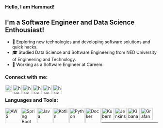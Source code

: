 ### Hello, I am Hammad!

## I'm a Software Engineer and Data Science Enthousiast!

- 🤔 Exploring new technologies and developing software solutions and quick hacks.
- 🎓 Studied Data Science and Software Engineering from NED University of Engineering and Technology.
- 💼 Working as a Software Engineer at Careem.

### Connect with me:

[<img align="left" alt="hammadallauddin | Stackoverflow" width="22px" src="https://cdn.jsdelivr.net/npm/simple-icons@3.4.0/icons/stackoverflow.svg" />][stackoverflow]
[<img align="left" alt="hammadallauddin | LinkedIn" width="30px" src="https://cdn.jsdelivr.net/npm/simple-icons@v3/icons/linkedin.svg" />][linkedin]
[<img align="left" alt="hammadallauddin | Reddit" width="30px" src="https://cdn.jsdelivr.net/npm/simple-icons@v3/icons/reddit.svg" />][reddit]
[<img align="left" alt="hammadallauddin | Twitter" width="30px" src="https://cdn.jsdelivr.net/npm/simple-icons@v3/icons/twitter.svg" />][twitter]
[<img align="left" alt="hammadallauddin | Instagram" width="30px" src="https://cdn.jsdelivr.net/npm/simple-icons@v3/icons/instagram.svg" />][instagram]
[<img align="left" alt="hammadallauddin | Facebook" width="30px" src="https://cdn.jsdelivr.net/npm/simple-icons@v3/icons/facebook.svg" />][facebook]

<br />

### Languages and Tools:
<img align="left" alt="AWS" width="50px" height="50px" src="https://yt3.ggpht.com/ytc/AMLnZu9BB7k3jVVzN5ZNKzKQhbkdl80vfA1E7S8clu84Hg=s900-c-k-c0x00ffffff-no-rj" />
<img align="left" alt="Spring Boot" width="50px" height="50px" src="https://pbs.twimg.com/profile_images/1235868806079057921/fTL08u_H_400x400.png" />
<img align="left" alt="Java" width="50px" height="50px" src="https://download.logo.wine/logo/Java_(programming_language)/Java_(programming_language)-Logo.wine.png" />
<img align="left" alt="Kotlin" width="50px" height="50px" src="https://d3njjcbhbojbot.cloudfront.net/api/utilities/v1/imageproxy/https://coursera-course-photos.s3.amazonaws.com/e3/f27630d13511e88dd241e68ded0cea/K_logo_800x800.png?auto=format%2Ccompress&dpr=1" />
<img align="left" alt="Python" width="50px"height="50px" src="https://www.python.org/static/opengraph-icon-200x200.png" />
<img align="left" alt="Docker" width="50px" height="50px" src="https://cdn4.iconfinder.com/data/icons/logos-and-brands/512/97_Docker_logo_logos-512.png" />
<img align="left" alt="Kubernetes" width="40px" height="40px" src="https://upload.wikimedia.org/wikipedia/commons/thumb/3/39/Kubernetes_logo_without_workmark.svg/1200px-Kubernetes_logo_without_workmark.svg.png" />
<img align="left" alt="Jenkins" width="40px" height="40px" src="https://www.pngitem.com/pimgs/m/340-3408094_jenkins-ci-hd-png-download.png" />
<img align="left" alt="Kibana" width="40px" height="40px" src="https://miro.medium.com/max/400/1*8j8fs_OnB1cnjQ1CbEbZkA.png" />
<img align="left" alt="Grafana" width="40px" height="40px" src="https://grafana.com/static/img/about/grafana_logo_swirl_fullcolor.jpg" />
<br />
<br />

---

[twitter]: https://twitter.com/hammadallauddin
[instagram]: https://instagram.com/hammadallauddin
[instagram]: https://instagram.com/code_eat_explore
[linkedin]: https://linkedin.com/in/hammadallauddin
[stackoverflow]: https://stackoverflow.com/users/4572126/hammad-allauddin
[facebook]: https://facebook.com/hammadallauddin
[reddit]: https://www.reddit.com/user/hammadallauddin
[youtube]: https://www.youtube.com/channel/UCvhQlIAHzLNIJMP10Wkflaw
